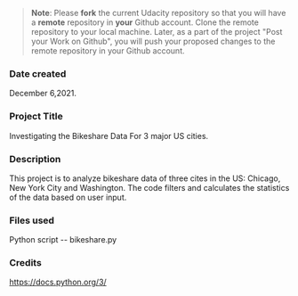 >**Note**: Please **fork** the current Udacity repository so that you will have a **remote** repository in **your** Github account. Clone the remote repository to your local machine. Later, as a part of the project "Post your Work on Github", you will push your proposed changes to the remote repository in your Github account.

### Date created
December 6,2021.

### Project Title
Investigating the Bikeshare Data For 3 major US cities.

### Description
This project is to analyze bikeshare data of three cites in the US: Chicago, New York City and Washington. The code filters and calculates the statistics of the data based on user input. 

### Files used
Python script -- bikeshare.py

### Credits
https://docs.python.org/3/
